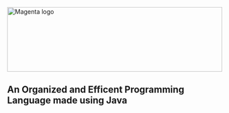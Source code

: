 <img src="https://github.com/angelina-tsuboi/Magenta/blob/master/styles/images/Logo.png" alt="Magenta logo" width="500" height="150"/>

## An Organized and Efficent Programming Language made using Java
